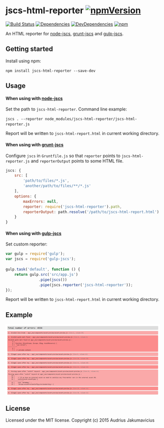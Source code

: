 # jscs-html-reporter [![npmVersion](http://img.shields.io/npm/v/jscs-html-reporter.svg)](https://www.npmjs.org/package/jscs-html-reporter)
[![Build Status](https://travis-ci.org/aj-dev/jscs-html-reporter.svg?branch=master)](https://travis-ci.org/aj-dev/jscs-html-reporter)
[![Dependencies](https://david-dm.org/aj-dev/jscs-html-reporter.svg)](https://david-dm.org/aj-dev/jscs-html-reporter#info=dependencies&view=table)
[![DevDependencies](https://david-dm.org/aj-dev/jscs-html-reporter/dev-status.svg)](https://david-dm.org/aj-dev/jscs-html-reporter#info=devDependencies&view=table) [![npm](https://img.shields.io/npm/dm/jscs-html-reporter.svg)](https://www.npmjs.com/package/jscs-html-reporter)


An HTML reporter for [node-jscs](https://github.com/mdevils/node-jscs), [grunt-jscs](https://github.com/jscs-dev/grunt-jscs) and [gulp-jscs](https://github.com/jscs-dev/gulp-jscs).

## Getting started
Install using npm:

`npm install jscs-html-reporter --save-dev`

## Usage

#### When using with [node-jscs](https://github.com/mdevils/node-jscs)
Set the path to `jscs-html-reporter`. Command line example:

`jscs . --reporter node_modules/jscs-html-reporter/jscs-html-reporter.js`

Report will be written to `jscs-html-report.html` in current working directory.

#### When using with [grunt-jscs](https://github.com/jscs-dev/grunt-jscs)
Configure `jscs` in `Gruntfile.js` so that `reporter` points to `jscs-html-reporter.js` and `reporterOutput` points to some HTML file.

```javascript
jscs: {
    src: [
    	'path/to/files/*.js',
    	'another/path/to/files/**/*.js'
    ],
    options: {
        maxErrors: null,
        reporter: require('jscs-html-reporter').path,
        reporterOutput: path.resolve('/path/to/jscs-html-report.html')
    }
}
```
#### When using with [gulp-jscs](https://github.com/jscs-dev/gulp-jscs)
Set custom reporter:
```javascript
var gulp = require('gulp');
var jscs = require('gulp-jscs');

gulp.task('default', function () {
    return gulp.src('src/app.js')
               .pipe(jscs())
               .pipe(jscs.reporter('jscs-html-reporter'));
});
```
Report will be written to `jscs-html-report.html` in current working directory.

## Example
![alt text](https://raw.githubusercontent.com/aj-dev/jscs-html-reporter/master/jscs-html-reporter.png 'JSCS HTML Reporter output')

## License
Licensed under the MIT license. Copyright (c) 2015 Audrius Jakumavicius
